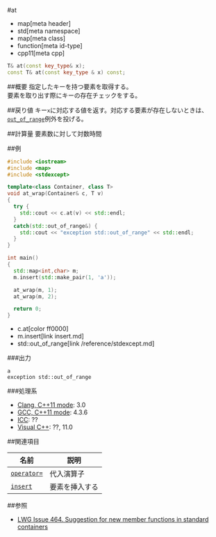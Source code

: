#at
* map[meta header]
* std[meta namespace]
* map[meta class]
* function[meta id-type]
* cpp11[meta cpp]

```cpp
T& at(const key_type& x);
const T& at(const key_type & x) const;
```

##概要
指定したキーを持つ要素を取得する。  
要素を取り出す際にキーの存在チェックをする。


##戻り値
キー`x`に対応する値を返す。対応する要素が存在しないときは、[`out_of_range`](/reference/stdexcept.md)例外を投げる。


##計算量
要素数に対して対数時間


##例
```cpp
#include <iostream>
#include <map>
#include <stdexcept>

template<class Container, class T>
void at_wrap(Container& c, T v)
{
  try {
    std::cout << c.at(v) << std::endl;
  }
  catch(std::out_of_range&) {
    std::cout << "exception std::out_of_range" << std::endl;
  }
}

int main()
{
  std::map<int,char> m;
  m.insert(std::make_pair(1, 'a'));

  at_wrap(m, 1);
  at_wrap(m, 2);

  return 0;
}
```
* c.at[color ff0000]
* m.insert[link insert.md]
* std::out_of_range[link /reference/stdexcept.md]

###出力
```
a
exception std::out_of_range
```

###処理系
- [Clang, C++11 mode](/implementation.md#clang): 3.0
- [GCC, C++11 mode](/implementation.md#gcc): 4.3.6
- [ICC](/implementation.md#icc): ??
- [Visual C++](/implementation.md#visual_cpp): ??, 11.0


##関連項目

| 名前 | 説明 |
|------------------------------------------------|-----------------------|
| [`operator=`](/reference/map/map/op_assign.md) | 代入演算子 |
| [`insert`](/reference/map/map/insert.md) | 要素を挿入する |


##参照
- [LWG Issue 464. Suggestion for new member functions in standard containers](http://www.open-std.org/jtc1/sc22/wg21/docs/lwg-defects.html#464)

